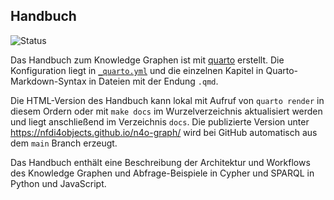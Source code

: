 ## Handbuch

![Status](https://github.com/nfdi4objects/n4o-graph/actions/workflows/quarto-publish.yml/badge.svg)

Das Handbuch zum Knowledge Graphen ist mit [quarto](https://quarto.org/)
erstellt. Die Konfiguration liegt in [`_quarto.yml`](_quarto.yml) und die
einzelnen Kapitel in Quarto-Markdown-Syntax in Dateien mit der Endung `.qmd`.

Die HTML-Version des Handbuch kann lokal mit Aufruf von `quarto render` in
diesem Ordern oder mit `make docs` im Wurzelverzeichnis aktualisiert werden und
liegt anschließend im Verzeichnis `docs`. Die publizierte Version unter
<https://nfdi4objects.github.io/n4o-graph/> wird bei GitHub automatisch aus dem
`main` Branch erzeugt.

Das Handbuch enthält eine Beschreibung der Architektur und Workflows des
Knowledge Graphen und Abfrage-Beispiele in Cypher und SPARQL in Python und
JavaScript.
